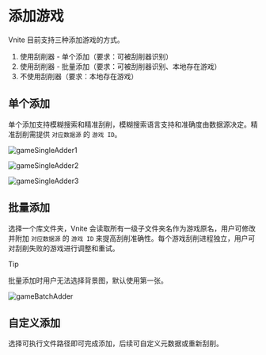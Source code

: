 # 添加游戏

Vnite 目前支持三种添加游戏的方式。

1. 使用刮削器 - 单个添加（要求：可被刮削器识别）
2. 使用刮削器 - 批量添加（要求：可被刮削器识别、本地存在游戏）
3. 不使用刮削器（要求：本地存在游戏）

## 单个添加

单个添加支持模糊搜索和精准刮削，模糊搜索语言支持和准确度由数据源决定。精准刮削需提供 `对应数据源` 的 `游戏 ID`。

![gameSingleAdder1](https://img.timero.xyz/i/2025/04/02/67ecf19c18a3c.webp)

![gameSingleAdder2](https://img.timero.xyz/i/2025/04/02/67ecf1b1b35d8.webp)

![gameSingleAdder3](https://img.timero.xyz/i/2025/04/02/67ecf1c222240.webp)

## 批量添加

选择一个库文件夹，Vnite 会读取所有一级子文件夹名作为游戏原名，用户可修改并附加 `对应数据源` 的 `游戏 ID` 来提高刮削准确性。每个游戏刮削进程独立，用户可对刮削失败的游戏进行调整和重试。

> [!TIP]
> 批量添加时用户无法选择背景图，默认使用第一张。

![gameBatchAdder](https://img.timero.xyz/i/2025/04/02/67ecf1ec53201.webp)

## 自定义添加

选择可执行文件路径即可完成添加，后续可自定义元数据或重新刮削。
